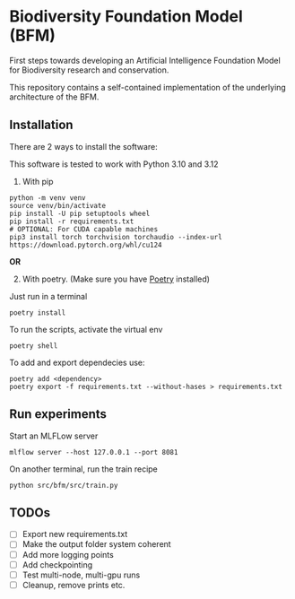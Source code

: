 # Biodiversity Foundation Model (BFM)

First steps towards developing an Artificial Intelligence Foundation Model for Biodiversity research and conservation.

This repository contains a self-contained implementation of the underlying architecture of the BFM. 

## Installation

There are 2 ways to install the software:

This software is tested to work with Python 3.10 and 3.12

1) With pip

```
python -m venv venv
source venv/bin/activate
pip install -U pip setuptools wheel
pip install -r requirements.txt
# OPTIONAL: For CUDA capable machines
pip3 install torch torchvision torchaudio --index-url https://download.pytorch.org/whl/cu124
```

**OR**

2) With poetry. (Make sure you have [Poetry](https://python-poetry.org/docs/#installation) installed)

Just run in a terminal
```
poetry install
```
To run the scripts, activate the virtual env
```
poetry shell
```
To add and export dependecies use:
```
poetry add <dependency>
poetry export -f requirements.txt --without-hases > requirements.txt
```

## Run experiments

Start an MLFLow server
```
mlflow server --host 127.0.0.1 --port 8081
```
On another terminal, run the train recipe
```
python src/bfm/src/train.py
```

## TODOs

- [ ] Export new requirements.txt
- [ ] Make the output folder system coherent
- [ ] Add more logging points
- [ ] Add checkpointing 
- [ ] Test multi-node, multi-gpu runs
- [ ] Cleanup, remove prints etc.